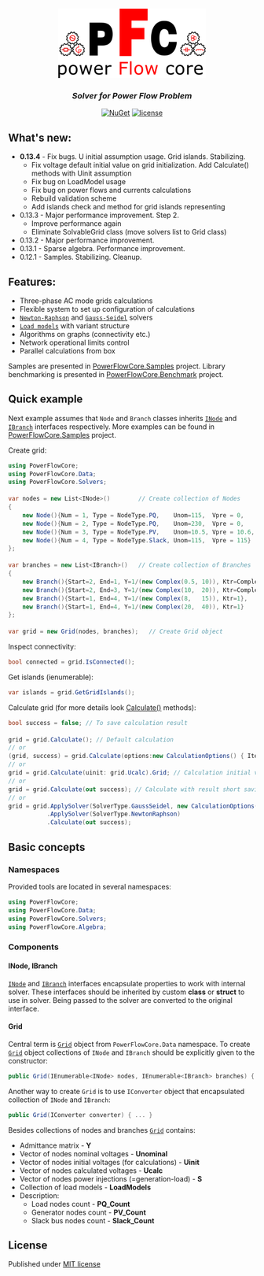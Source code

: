 
<p align="center"><img src="content/main.png" alt="alt text" width="300" height="141"/></p>
<h3 align="center"><i><b>Solver for Power Flow Problem</b></i></h3>
<div align="center">
    
  <a href=""> [![NuGet](https://img.shields.io/nuget/v/PowerFlowCore)](https://www.nuget.org/packages/PowerFlowCore) </a>
  <a href=""> [![license](https://img.shields.io/github/license/ealux/PowerFlowCore)](https://github.com/ealux/PowerFlowCore/blob/dev/LICENSE.md) </a>

</div>

## What's new:

* **0.13.4** - Fix bugs. U initial assumption usage. Grid islands. Stabilizing.
  * Fix voltage default initial value on grid initialization. Add Calculate() methods with Uinit assumption
  * Fix bug on LoadModel usage
  * Fix bug on power flows and currents calculations
  * Rebuild validation scheme
  * Add islands check and method for grid islands representing
* 0.13.3 - Major performance improvement. Step 2.
  * Improve performance again
  * Eliminate SolvableGrid class (move solvers list to Grid class)
* 0.13.2 - Major performance improvement.
* 0.13.1 - Sparse algebra. Performance improvement.
* 0.12.1 - Samples. Stabilizing. Cleanup.

## Features:
* Three-phase AC mode grids calculations
* Flexible system to set up configuration of calculations
* [`Newton-Raphson`](https://github.com/ealux/PowerFlowCore/blob/master/PowerFlowCore/Solvers/SolverNR.cs) and [`Gauss-Seidel`](https://github.com/ealux/PowerFlowCore/blob/master/PowerFlowCore/Solvers/SolverGS.cs) solvers
* [`Load models`](https://github.com/ealux/PowerFlowCore/tree/master/PowerFlowCore/Data/LoadModels/Models) with variant structure
* Algorithms on graphs (connectivity etc.)
* Network operational limits control
* Parallel calculations from box 

Samples are presented in [PowerFlowCore.Samples](https://github.com/ealux/PowerFlowCore/tree/master/PowerFlowCore.Samples) project. Library benchmarking is presented in [PowerFlowCore.Benchmark](https://github.com/ealux/PowerFlowCore/tree/master/PowerFlowCore.Benchmark) project.

## Quick example

Next example assumes that `Node` and `Branch` classes inherits [`INode`](https://github.com/ealux/PowerFlowCore/blob/master/PowerFlowCore/Data/GridElements/INode.cs) and [`IBranch`](https://github.com/ealux/PowerFlowCore/blob/master/PowerFlowCore/Data/GridElements/IBranch.cs) interfaces respectively. 
More examples can be found in [PowerFlowCore.Samples](https://github.com/ealux/PowerFlowCore/tree/master/PowerFlowCore.Samples) project.

Create grid:
```csharp
using PowerFlowCore;
using PowerFlowCore.Data;
using PowerFlowCore.Solvers;

var nodes = new List<INode>()        // Create collection of Nodes
{
    new Node(){Num = 1, Type = NodeType.PQ,    Unom=115,  Vpre = 0,     S_load = new Complex(10, 15)},
    new Node(){Num = 2, Type = NodeType.PQ,    Unom=230,  Vpre = 0,     S_load = new Complex(10, 40)},
    new Node(){Num = 3, Type = NodeType.PV,    Unom=10.5, Vpre = 10.6,  S_load = new Complex(10, 25),   S_gen = new Complex(50, 0), Q_min=-15, Q_max=60},
    new Node(){Num = 4, Type = NodeType.Slack, Unom=115,  Vpre = 115}
};

var branches = new List<IBranch>()   // Create collection of Branches
{
    new Branch(){Start=2, End=1, Y=1/(new Complex(0.5, 10)), Ktr=Complex.FromPolarCoordinates(0.495,    15 * Math.PI/180), Ysh = new Complex(0, -55.06e-6)},
    new Branch(){Start=2, End=3, Y=1/(new Complex(10,  20)), Ktr=Complex.FromPolarCoordinates(0.045652, 0 * Math.PI/180), Ysh = new Complex(0, 0)},
    new Branch(){Start=1, End=4, Y=1/(new Complex(8,   15)), Ktr=1},
    new Branch(){Start=1, End=4, Y=1/(new Complex(20,  40)), Ktr=1}
};

var grid = new Grid(nodes, branches);   // Create Grid object
```

Inspect connectivity:

```csharp
bool connected = grid.IsConnected();
```

Get islands (ienumerable):

```csharp
var islands = grid.GetGridIslands();
```

Calculate grid (for more details look [Calculate()](https://github.com/ealux/PowerFlowCore/blob/master/PowerFlowCore/Engine/Engine.cs) methods):

```csharp
bool success = false; // To save calculation result

grid = grid.Calculate(); // Default calculation
// or
(grid, success) = grid.Calculate(options:new CalculationOptions() { IterationsCount = 5 });  // Calculation with options
// or
grid = grid.Calculate(uinit: grid.Ucalc).Grid; // Calculation initial voltage from previous successfull calculation (taking back Grid)
// or
grid = grid.Calculate(out success); // Calculate with result short saving 
// or
grid = grid.ApplySolver(SolverType.GaussSeidel, new CalculationOptions() { IterationsCount = 3 }) // Apply multiple solvers
           .ApplySolver(SolverType.NewtonRaphson)
           .Calculate(out success);
```

## Basic concepts

### Namespaces
Provided tools are located in several namespaces:

```csharp
using PowerFlowCore;
using PowerFlowCore.Data;
using PowerFlowCore.Solvers;
using PowerFlowCore.Algebra;
```
### Components

#### INode, IBranch

[`INode`](https://github.com/ealux/PowerFlowCore/blob/master/PowerFlowCore/Data/GridElements/INode.cs) and [`IBranch`](https://github.com/ealux/PowerFlowCore/blob/master/PowerFlowCore/Data/GridElements/IBranch.cs) interfaces encapsulate properties to work with internal solver. These interfaces should be inherited by custom **class** or **struct** to use in solver. Being passed to the solver are converted to the original interface.

#### Grid

Central term is [`Grid`](https://github.com/ealux/PowerFlowCore/blob/master/PowerFlowCore/Data/Grid.cs) object from `PowerFlowCore.Data` namespace. 
To create [`Grid`](https://github.com/ealux/PowerFlowCore/blob/master/PowerFlowCore/Data/Grid.cs) object collections of `INode` and `IBranch` should be explicitly given to the constructor:

```csharp
public Grid(IEnumerable<INode> nodes, IEnumerable<IBranch> branches) { ... }
```

Another way to create `Grid` is to use `IConverter` object that encapsulated collection of `INode` and `IBranch`:

```csharp
public Grid(IConverter converter) { ... }
```

Besides collections of nodes and branches [`Grid`](https://github.com/ealux/PowerFlowCore/blob/master/PowerFlowCore/Data/Grid.cs) contains:
* Admittance matrix - **Y**
* Vector of nodes nominal voltages - **Unominal**
* Vector of nodes initial voltages (for calculations) - **Uinit**
* Vector of nodes calculated voltages - **Ucalc**
* Vector of nodes power injections (=generation-load) - **S**
* Collection of load models - **LoadModels**
* Description:
  * Load nodes count - **PQ_Count** 
  * Generator nodes count - **PV_Count** 
  * Slack bus nodes count - **Slack_Count** 


## License

Published under [MIT license](https://github.com/ealux/PowerFlowCore/blob/master/LICENSE.md)
